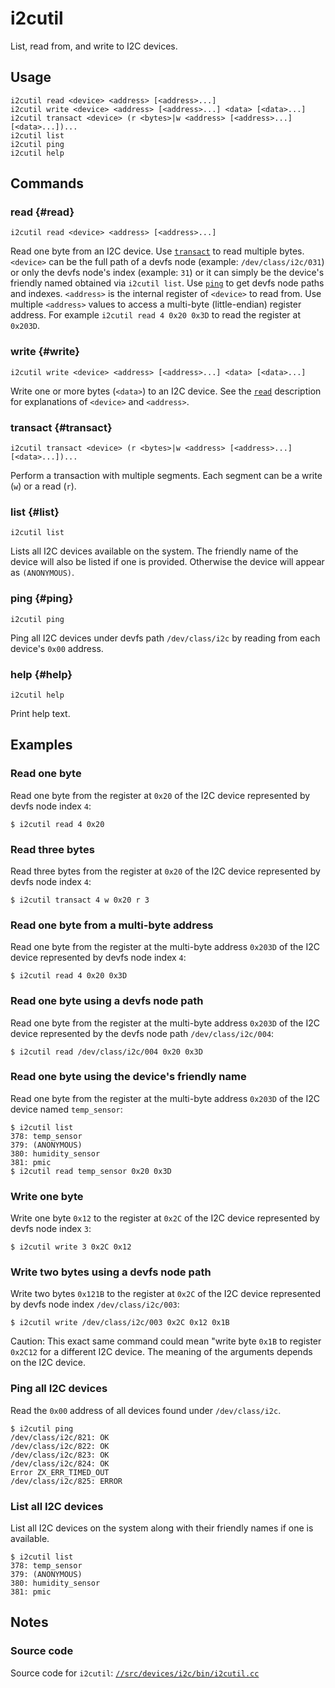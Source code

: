 <!--

// LINT.IfChange

-->

# i2cutil

List, read from, and write to I2C devices.

## Usage

```none
i2cutil read <device> <address> [<address>...]
i2cutil write <device> <address> [<address>...] <data> [<data>...]
i2cutil transact <device> (r <bytes>|w <address> [<address>...] [<data>...])...
i2cutil list
i2cutil ping
i2cutil help
```

## Commands

### read {#read}

```none
i2cutil read <device> <address> [<address>...]
```

Read one byte from an I2C device. Use [`transact`](#transact)
to read multiple bytes. `<device>` can be the full path of
a devfs node (example: `/dev/class/i2c/031`) or only the
devfs node's index (example: `31`) or it can simply be the
device's friendly named obtained via `i2cutil list`. Use
[`ping`](#ping) to get devfs node paths and indexes.
`<address>` is the internal register of `<device>` to read
from. Use multiple `<address>` values to access a multi-byte
(little-endian) register address. For example
`i2cutil read 4 0x20 0x3D` to read the register at `0x203D`.

### write {#write}

```none
i2cutil write <device> <address> [<address>...] <data> [<data>...]
```

Write one or more bytes (`<data>`) to an I2C device. See the
[`read`](#read) description for explanations of `<device>`
and `<address>`.

### transact {#transact}

```none
i2cutil transact <device> (r <bytes>|w <address> [<address>...] [<data>...])...
```

Perform a transaction with multiple segments. Each segment can be a write
(`w`) or a read (`r`).


### list {#list}

```none
i2cutil list
```

Lists all I2C devices available on the system. The friendly name of the device will
also be listed if one is provided. Otherwise the device will appear as `(ANONYMOUS)`.

### ping {#ping}

```none
i2cutil ping
```

Ping all I2C devices under devfs path `/dev/class/i2c` by
reading from each device's `0x00` address.

### help {#help}

```none
i2cutil help
```

Print help text.

## Examples

### Read one byte

Read one byte from the register at `0x20` of the I2C device
represented by devfs node index `4`:

```none
$ i2cutil read 4 0x20
```

### Read three bytes

Read three bytes from the register at `0x20` of the I2C device
represented by devfs node index `4`:

```none
$ i2cutil transact 4 w 0x20 r 3
```

### Read one byte from a multi-byte address

Read one byte from the register at the multi-byte address `0x203D`
of the I2C device represented by devfs node index `4`:

```none
$ i2cutil read 4 0x20 0x3D
```

### Read one byte using a devfs node path

Read one byte from the register at the multi-byte address `0x203D`
of the I2C device represented by the devfs node path
`/dev/class/i2c/004`:

```none
$ i2cutil read /dev/class/i2c/004 0x20 0x3D
```

### Read one byte using the device's friendly name

Read one byte from the register at the multi-byte address `0x203D`
of the I2C device named `temp_sensor`:

```none
$ i2cutil list
378: temp_sensor
379: (ANONYMOUS)
380: humidity_sensor
381: pmic
$ i2cutil read temp_sensor 0x20 0x3D
```

### Write one byte

Write one byte `0x12` to the register at `0x2C` of the I2C device represented by
devfs node index `3`:

```none
$ i2cutil write 3 0x2C 0x12
```

### Write two bytes using a devfs node path

Write two bytes `0x121B` to the register at `0x2C` of the
I2C device represented by devfs node index `/dev/class/i2c/003`:

```none
$ i2cutil write /dev/class/i2c/003 0x2C 0x12 0x1B
```

Caution: This exact same command could mean "write byte `0x1B`
to register `0x2C12` for a different I2C device. The meaning
of the arguments depends on the I2C device.

### Ping all I2C devices

Read the `0x00` address of all devices found under
`/dev/class/i2c`.

```none
$ i2cutil ping
/dev/class/i2c/821: OK
/dev/class/i2c/822: OK
/dev/class/i2c/823: OK
/dev/class/i2c/824: OK
Error ZX_ERR_TIMED_OUT
/dev/class/i2c/825: ERROR
```

### List all I2C devices

List all I2C devices on the system along with their friendly names if one is available.

```none
$ i2cutil list
378: temp_sensor
379: (ANONYMOUS)
380: humidity_sensor
381: pmic
```

## Notes

### Source code

Source code for `i2cutil`: [`//src/devices/i2c/bin/i2cutil.cc`](/src/devices/i2c/bin/i2cutil.cc)

<!--

// LINT.ThenChange(//src/devices/i2c/bin/i2cutil.cc)

-->
